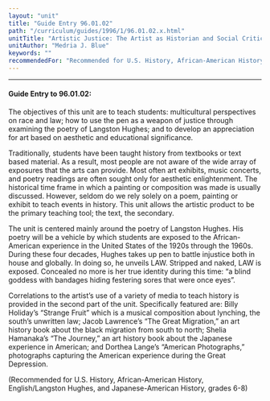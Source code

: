 ```yaml
---
layout: "unit"
title: "Guide Entry 96.01.02"
path: "/curriculum/guides/1996/1/96.01.02.x.html"
unitTitle: "Artistic Justice: The Artist as Historian and Social Critic"
unitAuthor: "Medria J. Blue"
keywords: ""
recommendedFor: "Recommended for U.S. History, African-American History, English/Langston Hughes, and Japanese-American History, grades 6-8"
---
```

<body>
<hr/>
 <h4>
  Guide Entry to 96.01.02:
 </h4>
 The objectives of this unit are to teach students: multicultural perspectives on race and law; how to use the pen as a weapon of justice through examining the poetry of Langston Hughes; and to develop an appreciation for art based on aesthetic and educational significance.
 <p>
  Traditionally, students have been taught history from textbooks or text based material. As a result, most people are not aware of the wide array of exposures that the arts can provide. Most often art exhibits, music concerts, and poetry readings are often sought only for aesthetic enlightenment.  The historical time frame in which a painting or composition was made is usually discussed. However, seldom do we rely solely on a poem, painting or exhibit to teach events in history. This unit allows the artistic product to be the primary teaching tool; the text, the secondary.
 </p>
 <p>
  The unit is centered mainly around the poetry of Langston Hughes. His poetry will be a vehicle by which students are exposed to the African-American experience in the United States of the 1920s through the 1960s. During these four decades, Hughes takes up pen to battle injustice both in house and globally. In doing so, he unveils LAW. Stripped and naked, LAW is exposed. Concealed no more is her true identity during this time: “a blind goddess with bandages hiding festering sores that were once eyes”.
 </p>
 <p>
  Correlations to the artist’s use of a variety of media to teach history is provided in the second part of the unit. Specifically featured are: Billy Holiday’s “Strange Fruit” which is a musical composition about lynching, the south’s unwritten law; Jacob Lawrence’s “The Great Migration,” an art history book about the black migration from south to north; Shelia Hamanaka’s “The Journey,” an art history book about the Japanese experience in American; and Dorthea Lange’s “American Photographs,” photographs capturing the American experience during the Great Depression.
 </p>
 <p>
  (Recommended for U.S. History, African-American History, English/Langston Hughes, and Japanese-American History, grades 6-8)
 </p>

</body>